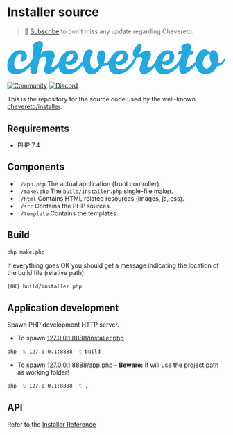# Installer source

> 🔔 [Subscribe](https://newsletter.chevereto.com/subscription?f=PmL892XuTdfErVq763PCycJQrvZ8PYc9JbsVUttqiPV1zXt6DDtf7lhepEStqE8LhGs8922ZYmGT7CYjMH5uSx23pL6Q) to don't miss any update regarding Chevereto.

![Chevereto](LOGO.svg)

[![Community](https://img.shields.io/badge/chv.to-community-blue?style=flat-square)](https://chv.to/community)
[![Discord](https://img.shields.io/discord/759137550312407050?style=flat-square)](https://chv.to/discord)

This is the repository for the source code used by the well-known [chevereto/installer](https://github.com/chevereto/installer).

## Requirements

* PHP 7.4

## Components

* `./app.php` The actual application (front controller).
* `./make.php` The `build/installer.php` single-file maker.
* `./html` Contains HTML related resources (images, js, css).
* `./src` Contains the PHP sources.
* `./template` Contains the templates.

## Build

```bash
php make.php
```

If everything goes OK you should get a message indicating the location of the build file (relative path):

```bash
[OK] build/installer.php
```

## Application development

Spawn PHP development HTTP server.

* To spawn [127.0.0.1:8888/installer.php](http://127.0.0.1:8888/installer.php)

```sh
php -S 127.0.0.1:8888 -t build
```

* To spawn [127.0.0.1:8888/app.php](http://127.0.0.1:8888/app.php) - **Beware:** It will use the project path as working folder!

```sh
php -S 127.0.0.1:8888 -t .
```

## API

Refer to the [Installer Reference](https://github.com/chevereto/installer#reference)
